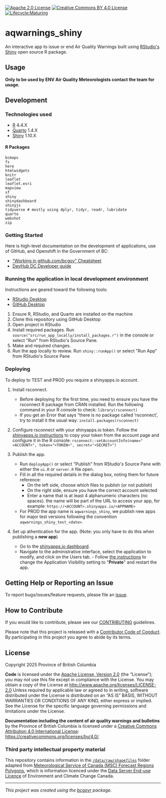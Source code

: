 [![Apache 2.0 License](https://img.shields.io/github/license/bcgov/nr-epd-aq-statements.svg)](/LICENSE)  [![Creative Commons BY 4.0 License](https://img.shields.io/badge/license-CC--BY--4.0-green.svg
)](/LICENSE-docs)  [![Lifecycle:Maturing](https://img.shields.io/badge/Lifecycle-Maturing-007EC6)](<Redirect-URL>)

# aqwarnings_shiny

An interactive app to issue or end Air Quality Warnings built using [RStudio's](https://www.rstudio.com/)
[Shiny](https://www.rstudio.com/products/shiny/) open source R package. 

## Usage

**Only to be used by ENV Air Quality Meteorologists contact the team for usage.**

## Development

### Technologies used

- [R](https://cran.rstudio.com/) 4.4.X
- [Quarto](https://quarto.org/docs/get-started/) 1.4.X
- [Shiny](https://shiny.posit.co/r/getstarted/shiny-basics/lesson1/) 1.10.X

#### R Packages

```
bcmaps
fs
here
htmlwidgets
knitr
leaflet
leaflet.esri
mapview
sf
shiny
shinydashboard
shinyjs
tidyverse # mostly using dplyr, tidyr, readr, lubridate
quarto
webshot
zip
```

### Getting Started

Here is high-level documentation on the development of applications, use of GitHub, and Openshift in the Government of BC:

- ["Working in github.com/bcgov" Cheatsheet](https://github.com/bcgov/BC-Policy-Framework-For-GitHub/blob/master/BC-Gov-Org-HowTo/Cheatsheet.md)
- [DevHub DC Developer guide](https://developer.gov.bc.ca/docs/default/component/bc-developer-guide/)

### Running the application in local development environment

Instructions are geared toward the following tools:

- [RStudio Desktop](https://posit.co/download/rstudio-desktop/)
- [GitHub Desktop](https://github.com/apps/desktop)

1. Ensure R, RStudio, and Quarto are installed on the machine
1. Clone this repository using GitHub Desktop
1. Open project in RStudio
1. Install required packages. 
    Run `source("src/run_app_locally/install_packages.r")` in the console or select "Run" from RStudio's Source Pane.
1. Make and required changes.
1. Run the app locally to review.
    Run `shiny::runApp()` or select "Run App" from RStudio's Source Pane

### Deploying

To deploy to TEST and PROD you require a shinyapps.io account.

1. Install rsconnect.
    - Before deploying for the first time, you need to ensure you have the rsconnect R package from CRAN installed. Run the following command in your R console to check:
    `library(rsconnect)`
    - If you get an Error that says “there is no package called ‘rsconnect’, try to install it the usual way:
    `install.packages(rsconnect)`

1. Configure rsconnect with your shinyapps.io token.
    Follow the [shinyapps.io instructions](https://docs.posit.co/shinyapps.io/guide/getting_started/#configure-rsconnect) to copy your token from the account page and configure it in the R console:
    `rsconnect::setAccountInfo(name="<ACCOUNT>", token="<TOKEN>", secret="<SECRET>")`

1. Publish the app.
    - Run `deployApp()` or select "Publish" from RStudio's Source Pane with either the `ui.R` or `server.R` file open.
    - Fill in all the required details in the dialog box, noting them for future reference:
        - On the left side, choose which files to publish (or not publish)
        - On the right side, ensure you have the correct account selected
        - Enter a name that is at least 4 alphanumeric characters (no spaces). the name will be part of the URL to access your app, for example: `https://<ACCOUNT>.shinyapps.io/<APPNAME>`
    - For PROD the app name is `aqwarnings_shiny`, we publish new apps for major test versions following the convention `aqwarnings_shiny_test_<date>`.

1. Set up athentication for the app. (Note: you only have to do this when publishing a **new app**)
    - Go to the [shinyapps.io dashboard](https://www.shinyapps.io/admin/#/dashboard). 
    - Navigate to the administrative interface, select the application to modify, and click on the Users tab. - Follow [the instructions](https://docs.posit.co/shinyapps.io/guide/authentication_and_user_management/) to change the Application Visibility setting to "**Private**" and restart the app.

## Getting Help or Reporting an Issue

To report bugs/issues/feature requests, please file an [issue](https://github.com/bcgov/aqwarnings_shiny/issues/new).

## How to Contribute

If you would like to contribute, please see our [CONTRIBUTING](CONTRIBUTING.md) guidelines.

Please note that this project is released with a [Contributor Code of Conduct](CODE_OF_CONDUCT.md). By participating in this project you agree to abide by its terms.

## License

Copyright 2025 Province of British Columbia

**Code** is licensed under the [Apache License, Version 2.0](./LICENSE) (the “License”); you may not use this file except in compliance with the License. You may obtain a copy of the License at
    http://www.apache.org/licenses/LICENSE-2.0
Unless required by applicable law or agreed to in writing, software distributed under the License is distributed on an “AS IS” BASIS, WITHOUT WARRANTIES OR CONDITIONS OF ANY KIND, either express or implied. See the License for the specific language governing permissions and limitations under the License.

**Documentation including the content of air quality warnings and bulletins** by the Province of British Columbia is licensed under a [Creative Commons Attribution 4.0 International License](./LICENSE-docs): https://creativecommons.org/licenses/by/4.0/.     

### Third party intellectual property material

This repository contains information in the [`/data/raw/shapefiles`](/data/raw/shapefiles) folder adapted from [Meteorological Service of Canada (MSC) Forecast Regions Polygons](https://eccc-msc.github.io/open-data/msc-data/forecast-regions/readme_forecast-regions_en/), which is information licenced under the [Data Server End-use Licence](https://eccc-msc.github.io/open-data/licence/readme_en/) of Environment and Climate Change Canada. 


------------------------------------------------------------------------

*This project was created using the [bcgovr](https://github.com/bcgov/bcgovr) package.*
